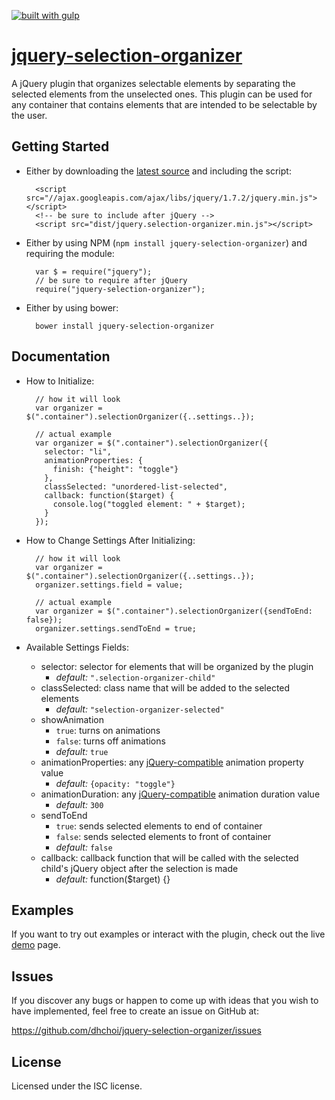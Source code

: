 [![built with gulp](https://raw.github.com/cyparu/artwork/master/builtwith.png)](http://gulpjs.com)

[jquery-selection-organizer](http://dhchoi.github.io/jquery-selection-organizer)
=====================================

A jQuery plugin that organizes selectable elements by separating the selected elements from the unselected ones. This plugin can be used for any container that contains elements that are intended to be selectable by the user.

Getting Started
---------------

* Either by downloading the [latest source](https://github.com/dhchoi/jquery-selection-organizer/releases/latest) and including the script:

        <script src="//ajax.googleapis.com/ajax/libs/jquery/1.7.2/jquery.min.js"></script>
        <!-- be sure to include after jQuery -->
        <script src="dist/jquery.selection-organizer.min.js"></script>

* Either by using NPM (`npm install jquery-selection-organizer`) and requiring the module:

        var $ = require("jquery");
        // be sure to require after jQuery
        require("jquery-selection-organizer");

* Either by using bower:

        bower install jquery-selection-organizer

Documentation
-------------

* How to Initialize:

        // how it will look
        var organizer = $(".container").selectionOrganizer({..settings..});

        // actual example
        var organizer = $(".container").selectionOrganizer({
          selector: "li",
          animationProperties: {
            finish: {"height": "toggle"}
          },
          classSelected: "unordered-list-selected",
          callback: function($target) {
            console.log("toggled element: " + $target);
          }
        });

* How to Change Settings After Initializing:

        // how it will look
        var organizer = $(".container").selectionOrganizer({..settings..});
        organizer.settings.field = value;

        // actual example
        var organizer = $(".container").selectionOrganizer({sendToEnd: false});
        organizer.settings.sendToEnd = true;

* Available Settings Fields:
  * selector: selector for elements that will be organized by the plugin
    * *default:* `".selection-organizer-child"`
  * classSelected: class name that will be added to the selected elements
    * *default:* `"selection-organizer-selected"`
  * showAnimation
    * `true`: turns on animations
    * `false`: turns off animations
    * *default:* `true`
  * animationProperties: any [jQuery-compatible](http://api.jquery.com/animate/) animation property value
    * *default:* `{opacity: "toggle"}`
  * animationDuration: any [jQuery-compatible](http://api.jquery.com/animate/) animation duration value
    * *default:* `300`
  * sendToEnd
    * `true`: sends selected elements to end of container
    * `false`: sends selected elements to front of container
    * *default:* `false`
  * callback: callback function that will be called with the selected child's jQuery object after the selection is made
    * *default:* function($target) {}

Examples
--------

If you want to try out examples or interact with the plugin, check out the live [demo](http://dhchoi.github.io/jquery-selection-organizer) page.

Issues
------

If you discover any bugs or happen to come up with ideas that you wish to have implemented, feel free to create an issue on GitHub at:

https://github.com/dhchoi/jquery-selection-organizer/issues

License
-------

Licensed under the ISC license.
